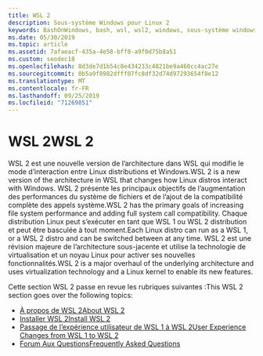 ```yaml
---
title: WSL 2
description: Sous-système Windows pour Linux 2
keywords: BashOnWindows, bash, wsl, wsl2, windows, sous-système windows pour linux, sous-système windows, ubuntu, debian, suse, windows 10, installation
ms.date: 05/30/2019
ms.topic: article
ms.assetid: 7afaeacf-435a-4e58-bff0-a9f0d75b8a51
ms.custom: seodec18
ms.openlocfilehash: 8d3de7d1b54c8e434233c4821be9a460cc4ac27e
ms.sourcegitcommit: 0b5a9f8982dfff07fc8df32d74d97293654f8e12
ms.translationtype: MT
ms.contentlocale: fr-FR
ms.lasthandoff: 09/25/2019
ms.locfileid: "71269851"
---
```

# <a name="wsl-2"></a><span data-ttu-id="a95fe-104">WSL 2</span><span class="sxs-lookup"><span data-stu-id="a95fe-104">WSL 2</span></span>

<span data-ttu-id="a95fe-105">WSL 2 est une nouvelle version de l’architecture dans WSL qui modifie le mode d’interaction entre Linux distributions et Windows.</span><span class="sxs-lookup"><span data-stu-id="a95fe-105">WSL 2 is a new version of the architecture in WSL that changes how Linux distros interact with Windows.</span></span> <span data-ttu-id="a95fe-106">WSL 2 présente les principaux objectifs de l’augmentation des performances du système de fichiers et de l’ajout de la compatibilité complète des appels système.</span><span class="sxs-lookup"><span data-stu-id="a95fe-106">WSL 2 has the primary goals of increasing file system performance and adding full system call compatibility.</span></span> <span data-ttu-id="a95fe-107">Chaque distribution Linux peut s’exécuter en tant que WSL 1 ou WSL 2 distribution et peut être basculée à tout moment.</span><span class="sxs-lookup"><span data-stu-id="a95fe-107">Each Linux distro can run as a WSL 1, or a WSL 2 distro and can be switched between at any time.</span></span> <span data-ttu-id="a95fe-108">WSL 2 est une révision majeure de l’architecture sous-jacente et utilise la technologie de virtualisation et un noyau Linux pour activer ses nouvelles fonctionnalités.</span><span class="sxs-lookup"><span data-stu-id="a95fe-108">WSL 2 is a major overhaul of the underlying architecture and uses virtualization technology and a Linux kernel to enable its new features.</span></span>

<span data-ttu-id="a95fe-109">Cette section WSL 2 passe en revue les rubriques suivantes :</span><span class="sxs-lookup"><span data-stu-id="a95fe-109">This WSL 2 section goes over the following topics:</span></span>

* [<span data-ttu-id="a95fe-110">À propos de WSL 2</span><span class="sxs-lookup"><span data-stu-id="a95fe-110">About WSL 2</span></span>](./wsl2-about.md)
* [<span data-ttu-id="a95fe-111">Installer WSL 2</span><span class="sxs-lookup"><span data-stu-id="a95fe-111">Install WSL 2</span></span>](./wsl2-install.md)
* [<span data-ttu-id="a95fe-112">Passage de l’expérience utilisateur de WSL 1 à WSL 2</span><span class="sxs-lookup"><span data-stu-id="a95fe-112">User Experience Changes from WSL 1 to WSL 2</span></span>](./wsl2-ux-changes.md)
* [<span data-ttu-id="a95fe-113">Forum Aux Questions</span><span class="sxs-lookup"><span data-stu-id="a95fe-113">Frequently Asked Questions</span></span>](./wsl2-faq.md)